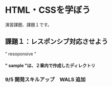 # HTML・CSSを学ぼう

演習課題、課題１です。

## 課題１：レスポンシブ対応させよう
" resoponsive "


#### " sample "は、２章内で作成したディレクトリ


### 9/5 開発スキルアップ　WALS 追加